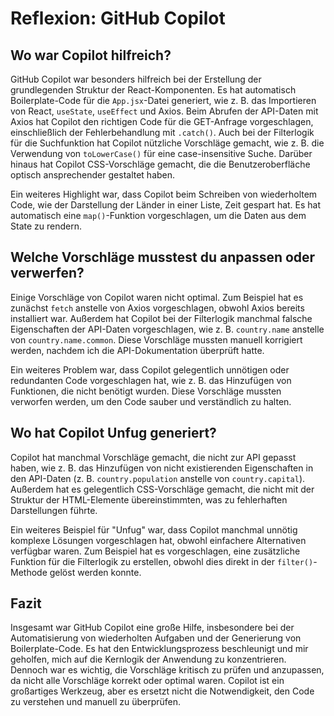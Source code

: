 # Reflexion: GitHub Copilot

## Wo war Copilot hilfreich?
GitHub Copilot war besonders hilfreich bei der Erstellung der grundlegenden Struktur der React-Komponenten. Es hat automatisch Boilerplate-Code für die `App.jsx`-Datei generiert, wie z. B. das Importieren von React, `useState`, `useEffect` und Axios. Beim Abrufen der API-Daten mit Axios hat Copilot den richtigen Code für die GET-Anfrage vorgeschlagen, einschließlich der Fehlerbehandlung mit `.catch()`. Auch bei der Filterlogik für die Suchfunktion hat Copilot nützliche Vorschläge gemacht, wie z. B. die Verwendung von `toLowerCase()` für eine case-insensitive Suche. Darüber hinaus hat Copilot CSS-Vorschläge gemacht, die die Benutzeroberfläche optisch ansprechender gestaltet haben.

Ein weiteres Highlight war, dass Copilot beim Schreiben von wiederholtem Code, wie der Darstellung der Länder in einer Liste, Zeit gespart hat. Es hat automatisch eine `map()`-Funktion vorgeschlagen, um die Daten aus dem State zu rendern.

## Welche Vorschläge musstest du anpassen oder verwerfen?
Einige Vorschläge von Copilot waren nicht optimal. Zum Beispiel hat es zunächst `fetch` anstelle von Axios vorgeschlagen, obwohl Axios bereits installiert war. Außerdem hat Copilot bei der Filterlogik manchmal falsche Eigenschaften der API-Daten vorgeschlagen, wie z. B. `country.name` anstelle von `country.name.common`. Diese Vorschläge mussten manuell korrigiert werden, nachdem ich die API-Dokumentation überprüft hatte.

Ein weiteres Problem war, dass Copilot gelegentlich unnötigen oder redundanten Code vorgeschlagen hat, wie z. B. das Hinzufügen von Funktionen, die nicht benötigt wurden. Diese Vorschläge mussten verworfen werden, um den Code sauber und verständlich zu halten.

## Wo hat Copilot Unfug generiert?
Copilot hat manchmal Vorschläge gemacht, die nicht zur API gepasst haben, wie z. B. das Hinzufügen von nicht existierenden Eigenschaften in den API-Daten (z. B. `country.population` anstelle von `country.capital`). Außerdem hat es gelegentlich CSS-Vorschläge gemacht, die nicht mit der Struktur der HTML-Elemente übereinstimmten, was zu fehlerhaften Darstellungen führte.

Ein weiteres Beispiel für "Unfug" war, dass Copilot manchmal unnötig komplexe Lösungen vorgeschlagen hat, obwohl einfachere Alternativen verfügbar waren. Zum Beispiel hat es vorgeschlagen, eine zusätzliche Funktion für die Filterlogik zu erstellen, obwohl dies direkt in der `filter()`-Methode gelöst werden konnte.

## Fazit
Insgesamt war GitHub Copilot eine große Hilfe, insbesondere bei der Automatisierung von wiederholten Aufgaben und der Generierung von Boilerplate-Code. Es hat den Entwicklungsprozess beschleunigt und mir geholfen, mich auf die Kernlogik der Anwendung zu konzentrieren. Dennoch war es wichtig, die Vorschläge kritisch zu prüfen und anzupassen, da nicht alle Vorschläge korrekt oder optimal waren. Copilot ist ein großartiges Werkzeug, aber es ersetzt nicht die Notwendigkeit, den Code zu verstehen und manuell zu überprüfen.